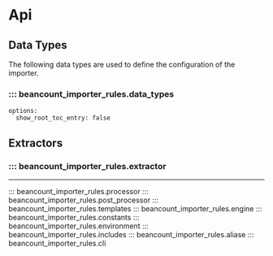 # Api

## Data Types

The following data types are used to define the configuration of the importer.

### ::: beancount_importer_rules.data_types
    options:
      show_root_toc_entry: false

## Extractors

### ::: beancount_importer_rules.extractor


---

::: beancount_importer_rules.processor
::: beancount_importer_rules.post_processor
::: beancount_importer_rules.templates
::: beancount_importer_rules.engine
::: beancount_importer_rules.constants
::: beancount_importer_rules.environment
::: beancount_importer_rules.includes
::: beancount_importer_rules.aliase
::: beancount_importer_rules.cli
